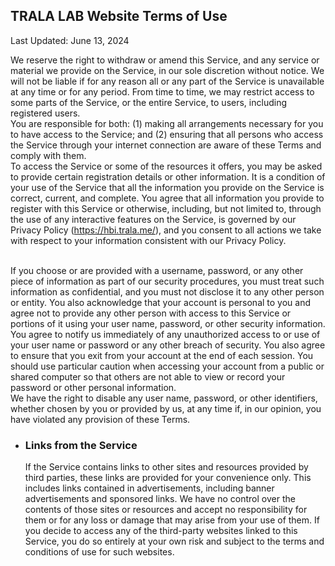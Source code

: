 ## TRALA LAB Website Terms of Use

Last Updated: June 13, 2024

We reserve the right to withdraw or amend this Service, and any service or material we provide on the Service, in our sole discretion without notice. We will not be liable if for any reason all or any part of the Service is unavailable at any time or for any period. From time to time, we may restrict access to some parts of the Service, or the entire Service, to users, including registered users.
<br>You are responsible for both: (1) making all arrangements necessary for you to have access to the Service; and (2) ensuring that all persons who access the Service through your internet connection are aware of these Terms and comply with them.
<br>To access the Service or some of the resources it offers, you may be asked to provide certain registration details or other information. It is a condition of your use of the Service that all the information you provide on the Service is correct, current, and complete. You agree that all information you provide to register with this Service or otherwise, including, but not limited to, through the use of any interactive features on the Service, is governed by our Privacy Policy (https://hbi.trala.me/), and you consent to all actions we take with respect to your information consistent with our Privacy Policy.

<br>If you choose or are provided with a username, password, or any other piece of information as part of our security procedures, you must treat such information as confidential, and you must not disclose it to any other person or entity. You also acknowledge that your account is personal to you and agree not to provide any other person with access to this Service or portions of it using your user name, password, or other security information. You agree to notify us immediately of any unauthorized access to or use of your user name or password or any other breach of security. You also agree to ensure that you exit from your account at the end of each session. You should use particular caution when accessing your account from a public or shared computer so that others are not able to view or record your password or other personal information.
<br>We have the right to disable any user name, password, or other identifiers, whether chosen by you or provided by us, at any time if, in our opinion, you have violated any provision of these Terms.

- ### Links from the Service
  If the Service contains links to other sites and resources provided by third parties, these links are provided for your convenience only. This includes links contained in advertisements, including banner advertisements and sponsored links. We have no control over the contents of those sites or resources and accept no responsibility for them or for any loss or damage that may arise from your use of them. If you decide to access any of the third-party websites linked to this Service, you do so entirely at your own risk and subject to the terms and conditions of use for such websites.
